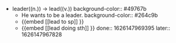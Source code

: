 - leader((n.)) -> lead((v.))
  background-color:: #49767b
	- He wants to be a leader.
	  background-color:: #264c9b
	- {{embed [[lead to sp]] }}
	- {{embed [[lead doing sth]] }}
	  done:: 1626147969395
	  later:: 1626147967828